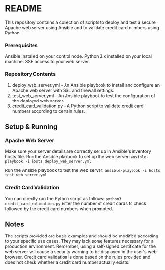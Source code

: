 # README
This repository contains a collection of scripts to deploy and test a secure Apache web server using Ansible and to validate credit card numbers using Python.

### Prerequisites
Ansible installed on your control node.
Python 3.x installed on your local machine.
SSH access to your web server.

### Repository Contents
1. deploy_web_server.yml - An Ansible playbook to install and configure an Apache web server with SSL and firewall settings.
2. test_web_server.yml - An Ansible playbook to test the configuration of the deployed web server.
3. credit_card_validation.py - A Python script to validate credit card numbers according to certain rules.

## Setup & Running
### Apache Web Server
Make sure your server details are correctly set up in Ansible's inventory hosts file.
Run the Ansible playbook to set up the web server:
```ansible-playbook -i hosts deploy_web_server.yml```

Run the Ansible playbook to test the web server:
```ansible-playbook -i hosts test_web_server.yml```

### Credit Card Validation
You can directly run the Python script as follows:
```python3 credit_card_validation.py```
Enter the number of credit cards to check followed by the credit card numbers when prompted.

## Notes
The scripts provided are basic examples and should be modified according to your specific use cases. They may lack some features necessary for a production environment.
Remember, using a self-signed certificate for the web server will cause a security warning to be displayed in the user's web browser.
Credit card validation is done based on the rules provided and does not check whether a credit card number actually exists.
